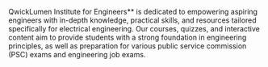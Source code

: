 QwickLumen Institute for Engineers** is dedicated to empowering aspiring engineers with in-depth knowledge, practical skills, and resources tailored specifically for electrical engineering. Our courses, quizzes, and interactive content aim to provide students with a strong foundation in engineering principles, as well as preparation for various public service commission (PSC) exams and engineering job exams.
